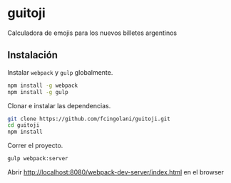 # guitoji
Calculadora de emojis para los nuevos billetes argentinos

## Instalación

Instalar `webpack` y `gulp` globalmente.

```bash
npm install -g webpack
npm install -g gulp
```

Clonar e instalar las dependencias.

```bash
git clone https://github.com/fcingolani/guitoji.git
cd guitoji
npm install
```

Correr el proyecto.

```bash
gulp webpack:server
```

Abrir [http://localhost:8080/webpack-dev-server/index.html](http://localhost:8080/webpack-dev-server/index.html) en el browser
